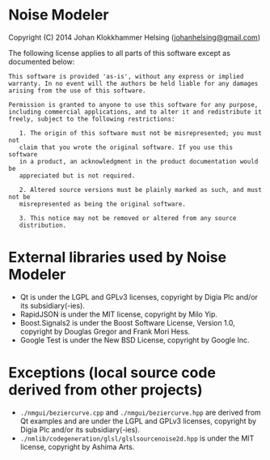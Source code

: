 # Noise Modeler

Copyright (C) 2014 Johan Klokkhammer Helsing (johanhelsing@gmail.com)

The following license applies to all parts of this software except as documented below:

    This software is provided 'as-is', without any express or implied
    warranty. In no event will the authors be held liable for any damages
    arising from the use of this software.
    
    Permission is granted to anyone to use this software for any purpose,
    including commercial applications, and to alter it and redistribute it
    freely, subject to the following restrictions:
    
       1. The origin of this software must not be misrepresented; you must not
       claim that you wrote the original software. If you use this software
       in a product, an acknowledgment in the product documentation would be
       appreciated but is not required.
    
       2. Altered source versions must be plainly marked as such, and must not be
       misrepresented as being the original software.
    
       3. This notice may not be removed or altered from any source
       distribution.

# External libraries used by Noise Modeler

 * Qt is under the LGPL and GPLv3 licenses, copyright by Digia Plc and/or its subsidiary(-ies).
 * RapidJSON is under the MIT license, copyright by Milo Yip.
 * Boost.Signals2 is under the Boost Software License, Version 1.0, copyright by Douglas Gregor and Frank Mori Hess.
 * Google Test is under the New BSD License, copyright by Google Inc.

# Exceptions (local source code derived from other projects)

 * `./nmgui/beziercurve.cpp` and `./nmgui/beziercurve.hpp` are derived from Qt examples and are under the LGPL and GPLv3 licenses, copyright by Digia Plc and/or its subsidiary(-ies).
 * `./nmlib/codegeneration/glsl/glslsourcenoise2d.hpp` is under the MIT license, copyright by Ashima Arts.
